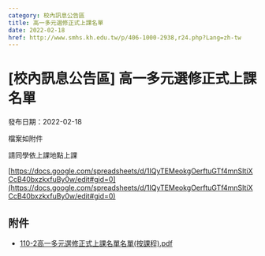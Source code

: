 ```yaml
---
category: 校內訊息公告區
title: 高一多元選修正式上課名單
date: 2022-02-18
href: http://www.smhs.kh.edu.tw/p/406-1000-2938,r24.php?Lang=zh-tw
---
```


# [校內訊息公告區] 高一多元選修正式上課名單

發布日期：2022-02-18

檔案如附件

請同學依上課地點上課

[https://docs.google.com/spreadsheets/d/1IQyTEMeokgOerftuGTf4mnSItiXCcB40bxzkxfuBy0w/edit#gid=0](https://docs.google.com/spreadsheets/d/1IQyTEMeokgOerftuGTf4mnSItiXCcB40bxzkxfuBy0w/edit#gid=0)

## 附件

- [110-2高一多元選修正式上課名單名單(按課程).pdf](https://www.smhs.kh.edu.tw/var/file/0/1000/attach/28/pta_2655_844122_15036.pdf)
